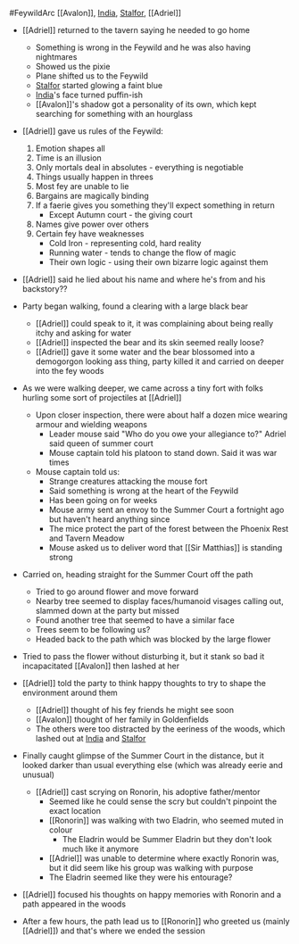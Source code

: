 #FeywildArc
[[Avalon]], [India](PCs/Current/India.md), [Stalfor](PCs/Current/Stalfor.md), [[Adriel]]

- [[Adriel]] returned to the tavern saying he needed to go home
	- Something is wrong in the Feywild and he was also having nightmares
	- Showed us the pixie
	- Plane shifted us to the Feywild
	- [Stalfor](PCs/Current/Stalfor.md) started glowing a faint blue
	- [India](PCs/Current/India.md)'s face turned puffin-ish
	- [[Avalon]]'s shadow got a personality of its own, which kept searching for something with an hourglass

- [[Adriel]] gave us rules of the Feywild:
	1. Emotion shapes all
	2. Time is an illusion
	3. Only mortals deal in absolutes - everything is negotiable
	4. Things usually happen in threes
	5. Most fey are unable to lie
	6. Bargains are magically binding
	7. If a faerie gives you something they'll expect something in return 
		- Except Autumn court - the giving court
	8. Names give power over others
	9. Certain fey have weaknesses
		- Cold Iron - representing cold, hard reality
		- Running water - tends to change the flow of magic
		- Their own logic - using their own bizarre logic against them

- [[Adriel]] said he lied about his name and where he's from and his backstory??

- Party began walking, found a clearing with a large black bear
	- [[Adriel]] could speak to it, it was complaining about being really itchy and asking for water
	- [[Adriel]] inspected the bear and its skin seemed really loose?
	- [[Adriel]] gave it some water and the bear blossomed into a demogorgon looking ass thing, party killed it and carried on deeper into the fey woods

- As we were walking deeper, we came across a tiny fort with folks hurling some sort of projectiles at [[Adriel]]
	- Upon closer inspection, there were about half a dozen mice wearing armour and wielding weapons
		- Leader mouse said "Who do you owe your allegiance to?" Adriel said queen of summer court
		- Mouse captain told his platoon to stand down. Said it was war times
	- Mouse captain told us:
		- Strange creatures attacking the mouse fort
		- Said something is wrong at the heart of the Feywild
		- Has been going on for weeks
		- Mouse army sent an envoy to the Summer Court a fortnight ago but haven't heard anything since
		- The mice protect the part of the forest between the Phoenix Rest and Tavern Meadow
		- Mouse asked us to deliver word that [[Sir Matthias]] is standing strong 

- Carried on, heading straight for the Summer Court off the path
	- Tried to go around flower and move forward
	- Nearby tree seemed to display faces/humanoid visages calling out, slammed down at the party but missed
	- Found another tree that seemed to have a similar face
	- Trees seem to be following us?
	- Headed back to the path which was blocked by the large flower

- Tried to pass the flower without disturbing it, but it stank so bad it incapacitated [[Avalon]] then lashed at her

- [[Adriel]] told the party to think happy thoughts to try to shape the environment around them
	- [[Adriel]] thought of his fey friends he might see soon
	- [[Avalon]] thought of her family in Goldenfields
	- The others were too distracted by the eeriness of the woods, which lashed out at [India](PCs/Current/India.md) and [Stalfor](PCs/Current/Stalfor.md)

- Finally caught glimpse of the Summer Court in the distance, but it looked darker than usual everything else (which was already eerie and unusual)
	- [[Adriel]] cast scrying on Ronorin, his adoptive father/mentor
		- Seemed like he could sense the scry but couldn't pinpoint the exact location
		- [[Ronorin]] was walking with two Eladrin, who seemed muted in colour
			- The Eladrin would be Summer Eladrin but they don't look much like it anymore
		- [[Adriel]] was unable to determine where exactly Ronorin was, but it did seem like his group was walking with purpose
		- The Eladrin seemed like they were his entourage?

- [[Adriel]] focused his thoughts on happy memories with Ronorin and a path appeared in the woods
- After a few hours, the path lead us to [[Ronorin]] who greeted us (mainly [[Adriel]]) and that's where we ended the session